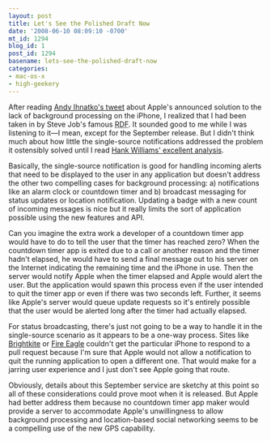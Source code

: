 ```yaml
---
layout: post
title: Let's See the Polished Draft Now
date: '2008-06-10 08:09:10 -0700'
mt_id: 1294
blog_id: 1
post_id: 1294
basename: lets-see-the-polished-draft-now
categories:
- mac-os-x
- high-geekery
---
```

<p>
After reading <a href="http://twitter.com/Ihnatko/statuses/830746587">Andy Ihnatko's tweet</a> about Apple's announced solution to the lack of background processing on the iPhone, I realized that I had been taken in by Steve Job's famous <acronym title="Realty-Distortion Field">RDF</acronym>. It sounded good to me while I was listening to it—I mean, except for the September release. But I didn't think much about how little the single-source notifications addressed the problem it ostensibly solved until I read <a href="http://whydoeseverythingsuck.com/2008/06/iphone-background-processing-not-fixed.html">Hank Williams' excellent analysis</a>.
</p>
<p>
Basically, the single-source notification is good for handling incoming alerts that need to be displayed to the user in any application but doesn't address the other two compelling cases for background processing: a) notifications like an alarm clock or countdown timer and b) broadcast messaging for status updates or location notification. Updating a badge with a new count of incoming messages is nice but it really limits the sort of application possible using the new features and API.
</p>
<p>
Can you imagine the extra work a developer of a countdown timer app would have to do to tell the user that the timer has reached zero? When the countdown timer app is exited due to a call or another reason and the timer hadn't elapsed, he would have to send a final message out to his server on the Internet indicating the remaining time and the iPhone in use. Then the server would notify Apple when the timer elapsed and Apple would alert the user. But the application would spawn this process even if the user intended to quit the timer app or even if there was two seconds left. Further, it seems like Apple's server would queue update requests so it's entirely possible that the user would be alerted long after the timer had actually elapsed.
</p>
<p>
For status broadcasting, there's just not going to be a way to handle it in the single-source scenario as it appears to be a one-way process. Sites like <a href="http://brightkite.com/">Brightkite</a> or <a href="http://fireeagle.yahoo.net/">Fire Eagle</a> couldn't get the particular iPhone to respond to a pull request because I'm sure that Apple would not allow a notification to quit the running application to open a different one. That would make for a jarring user experience and I just don't see Apple going that route.
</p>
<p>
Obviously, details about this September service are sketchy at this point so all of these considerations could prove moot when it is released. But Apple had better address them because no countdown timer app maker would provide a server to accommodate Apple's unwillingness to allow background processing and location-based social networking seems to be a compelling use of the new GPS capability.
</p>
